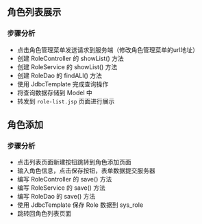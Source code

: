 ## 角色列表展示
### 步骤分析
- 点击角色管理菜单发送请求到服务端（修改角色管理菜单的url地址）
- 创建 RoleController 的 showList() 方法
- 创建 RoleService 的 showList() 方法
- 创建 RoleDao 的 findALl() 方法
- 使用 JdbcTemplate 完成查询操作
- 将查询数据存储到 Model 中
- 转发到 `role-list.jsp` 页面进行展示


## 角色添加
### 步骤分析
- 点击列表页面新建按钮跳转到角色添加页面
- 输入角色信息，点击保存按钮，表单数据提交服务器
- 编写 RoleController 的 save() 方法
- 编写 RoleService 的 save() 方法
- 编写 RoleDao 的 save() 方法
- 使用 JdbcTemplate 保存 Role 数据到 sys_role
- 跳转回角色列表页面